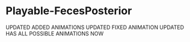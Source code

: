 # Playable-FecesPosterior
UPDATED ADDED ANIMATIONS
UPDATED FIXED ANIMATION
UPDATED HAS ALL POSSIBLE ANIMATIONS NOW
